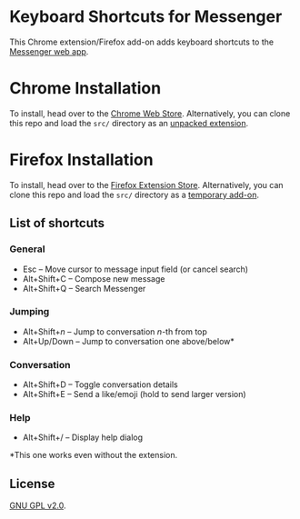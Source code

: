 # Keyboard Shortcuts for Messenger

This Chrome extension/Firefox add-on adds keyboard shortcuts to the [Messenger web app](http://messenger.com).

# Chrome Installation
To install, head over to the [Chrome Web Store](https://chrome.google.com/webstore/detail/keyboard-shortcuts-for-me/elgfaolomlhhmppjdicpgpmglkllebfb?hl=en-US&gl=US).
Alternatively, you can clone this repo and load the `src/` directory as an [unpacked extension](https://developer.chrome.com/extensions/getstarted#unpacked).

# Firefox Installation
To install, head over to the [Firefox Extension Store](https://addons.mozilla.org/en-US/firefox/addon/keyboardshortcutsformessenger/).
Alternatively, you can clone this repo and load the `src/` directory as a [temporary add-on](https://developer.mozilla.org/en-US/docs/Tools/about%3Adebugging#Enabling_add-on_debugging).

## List of shortcuts
### General
* Esc &ndash; Move cursor to message input field (or cancel search)
* Alt+Shift+C &ndash; Compose new message
* Alt+Shift+Q &ndash; Search Messenger

### Jumping
* Alt+Shift+<i>n</i> &ndash; Jump to conversation <i>n</i>-th from top
* Alt+Up/Down &ndash; Jump to conversation one above/below*

### Conversation
* Alt+Shift+D &ndash; Toggle conversation details
* Alt+Shift+E &ndash; Send a like/emoji (hold to send larger version)

### Help
* Alt+Shift+/ &ndash; Display help dialog

*This one works even without the extension.

## License

[GNU GPL v2.0](https://www.gnu.org/licenses/gpl-2.0.txt).
